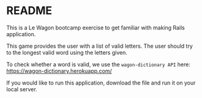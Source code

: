# README

This is a Le Wagon bootcamp exercise to get familiar with making Rails application.

This game provides the user with a list of valid letters. The user should try to the longest valid word using the letters given.

To check whether a word is valid, we use the `wagon-dictionary API` here: https://wagon-dictionary.herokuapp.com/

If you would like to run this application, download the file and run it on your local server.
